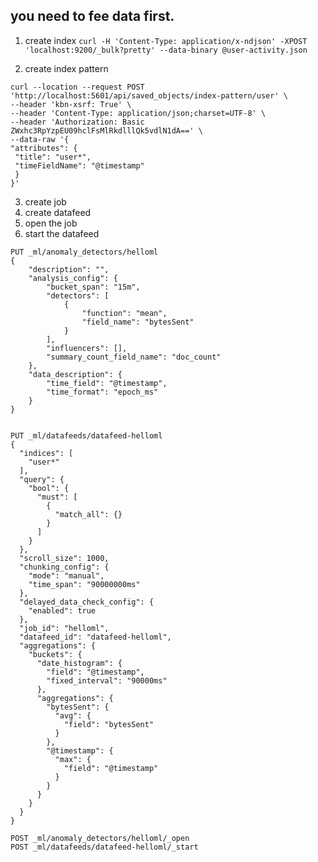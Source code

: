## you need to fee data first.


1. create index
`curl -H 'Content-Type: application/x-ndjson' -XPOST 'localhost:9200/_bulk?pretty' --data-binary @user-activity.json`

2. create index pattern

```
curl --location --request POST 'http://localhost:5601/api/saved_objects/index-pattern/user' \
--header 'kbn-xsrf: True' \
--header 'Content-Type: application/json;charset=UTF-8' \
--header 'Authorization: Basic ZWxhc3RpYzpEU09hclFsMlRkdlllQk5vdlN1dA==' \
--data-raw '{
"attributes": {
 "title": "user*",
 "timeFieldName": "@timestamp"
 }
}'
```
3. create job
4. create datafeed
5. open the job
6. start the datafeed


```
PUT _ml/anomaly_detectors/helloml
{
	"description": "",
	"analysis_config": {
		"bucket_span": "15m",
		"detectors": [
			{
				"function": "mean",
				"field_name": "bytesSent"
			}
		],
		"influencers": [],
		"summary_count_field_name": "doc_count"
	},
	"data_description": {
		"time_field": "@timestamp",
		"time_format": "epoch_ms"
	}
}


PUT _ml/datafeeds/datafeed-helloml
{
  "indices": [
    "user*"
  ],
  "query": {
    "bool": {
      "must": [
        {
          "match_all": {}
        }
      ]
    }
  },
  "scroll_size": 1000,
  "chunking_config": {
    "mode": "manual",
    "time_span": "90000000ms"
  },
  "delayed_data_check_config": {
    "enabled": true
  },
  "job_id": "helloml",
  "datafeed_id": "datafeed-helloml",
  "aggregations": {
    "buckets": {
      "date_histogram": {
        "field": "@timestamp",
        "fixed_interval": "90000ms"
      },
      "aggregations": {
        "bytesSent": {
          "avg": {
            "field": "bytesSent"
          }
        },
        "@timestamp": {
          "max": {
            "field": "@timestamp"
          }
        }
      }
    }
  }
}

POST _ml/anomaly_detectors/helloml/_open
POST _ml/datafeeds/datafeed-helloml/_start
```


